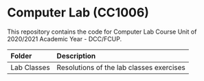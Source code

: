 # Computer Lab (CC1006)
This repository contains the code for Computer Lab Course Unit of 2020/2021 Academic Year - DCC/FCUP.

| Folder | Description |
| :-------- | :------------------------------------------------ |
| Lab Classes  | Resolutions of the lab classes exercises |
